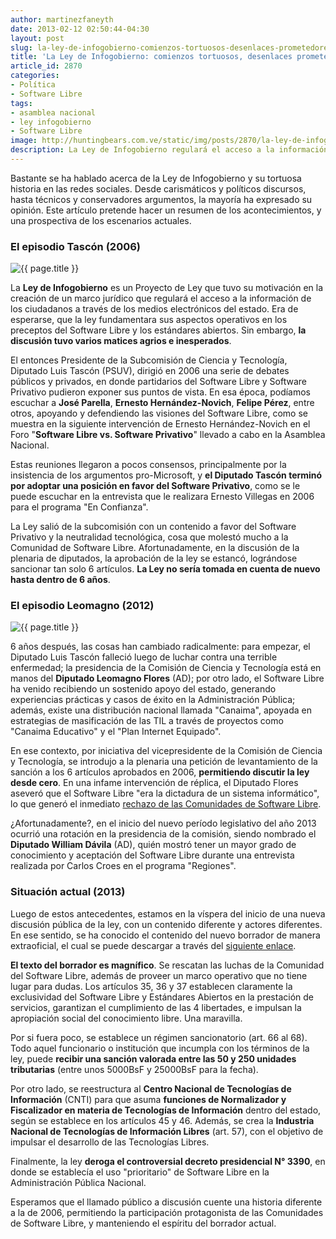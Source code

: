 ```yaml
---
author: martinezfaneyth
date: 2013-02-12 02:50:44-04:30
layout: post
slug: la-ley-de-infogobierno-comienzos-tortuosos-desenlaces-prometedores
title: 'La Ley de Infogobierno: comienzos tortuosos, desenlaces prometedores'
article_id: 2870
categories:
- Política
- Software Libre
tags:
- asamblea nacional
- ley infogobierno
- Software Libre
image: http://huntingbears.com.ve/static/img/posts/2870/la-ley-de-infogobierno-comienzos-tortuosos-desenlaces-prometedores__1.jpg
description: La Ley de Infogobierno regulará el acceso a la información de los ciudadanos a través de los medios electrónicos del estado.
---
```


Bastante se ha hablado acerca de la Ley de Infogobierno y su tortuosa historia en las redes sociales. Desde carismáticos y políticos discursos, hasta técnicos y conservadores argumentos, la mayoría ha expresado su opinión. Este artículo pretende hacer un resumen de los acontecimientos, y una prospectiva de los escenarios actuales.

### El episodio Tascón (2006)

<img class="alignright" alt="{{ page.title }}" src="http://huntingbears.com.ve/static/img/posts/2870/la-ley-de-infogobierno-comienzos-tortuosos-desenlaces-prometedores__2.jpg" />

La **Ley de Infogobierno** es un Proyecto de Ley que tuvo su motivación en la creación de un marco jurídico que regulará el acceso a la información de los ciudadanos a través de los medios electrónicos del estado. Era de esperarse, que la ley fundamentara sus aspectos operativos en los preceptos del Software Libre y los estándares abiertos. Sin embargo, **la discusión tuvo varios matices agrios e inesperados**.

El entonces Presidente de la Subcomisión de Ciencia y Tecnología, Diputado Luis Tascón (PSUV), dirigió en 2006 una serie de debates públicos y privados, en donde partidarios del Software Libre y Software Privativo pudieron exponer sus puntos de vista. En esa época, podíamos escuchar a **José Parella**, **Ernesto Hernández-Novich**, **Felipe Pérez**, entre otros, apoyando y defendiendo las visiones del Software Libre, como se muestra en la siguiente intervención de Ernesto Hernández-Novich en el Foro "**Software Libre vs. Software Privativo**" llevado a cabo en la Asamblea Nacional.

<span class="youtube" data-youtube-id="Jukl9gBvSS8"></span>

Estas reuniones llegaron a pocos consensos, principalmente por la insistencia de los argumentos pro-Microsoft, y **el Diputado Tascón terminó por adoptar una posición en favor del Software Privativo**, como se le puede escuchar en la entrevista que le realizara Ernesto Villegas en 2006 para el programa "En Confianza".

<span class="youtube" data-youtube-id="eSdrtYxjWo8"></span>

La Ley salió de la subcomisión con un contenido a favor del Software Privativo y la neutralidad tecnológica, cosa que molestó mucho a la Comunidad de Software Libre. Afortunadamente, en la discusión de la plenaria de diputados, la aprobación de la ley se estancó, lográndose sancionar tan solo 6 artículos. **La Ley no sería tomada en cuenta de nuevo hasta dentro de 6 años**.

### El episodio Leomagno (2012)

<img class="alignleft" alt="{{ page.title }}" src="http://huntingbears.com.ve/static/img/posts/2870/la-ley-de-infogobierno-comienzos-tortuosos-desenlaces-prometedores__3.jpg" />

6 años después, las cosas han cambiado radicalmente: para empezar, el Diputado Luis Tascón falleció luego de luchar contra una terrible enfermedad; la presidencia de la Comisión de Ciencia y Tecnología está en manos del **Diputado Leomagno Flores** (AD); por otro lado, el Software Libre ha venido recibiendo un sostenido apoyo del estado, generando experiencias prácticas y casos de éxito en la Administración Pública; además, existe una distribución nacional llamada "Canaima", apoyada en estrategias de masificación de las TIL a través de proyectos como "Canaima Educativo" y el "Plan Internet Equipado".

En ese contexto, por iniciativa del vicepresidente de la Comisión de Ciencia y Tecnología, se introdujo a la plenaria una petición de levantamiento de la sanción a los 6 artículos aprobados en 2006, **permitiendo discutir la ley desde cero**. En una infame intervención de réplica, el Diputado Flores aseveró que el Software Libre "era la dictadura de un sistema informático", lo que generó el inmediato [rechazo de las Comunidades de Software Libre](http://wiki.canaima.softwarelibre.gob.ve/wiki/Comunicado_Leomagno_Flores_AN).

<span class="youtube" data-youtube-id="KI5rYjd12iI"></span>

¿Afortunadamente?, en el inicio del nuevo período legislativo del año 2013 ocurrió una rotación en la presidencia de la comisión, siendo nombrado el **Diputado William Dávila** (AD), quién mostró tener un mayor grado de conocimiento y aceptación del Software Libre durante una entrevista realizada por Carlos Croes en el programa "Regiones".

<span class="youtube" data-youtube-id="auVSi32FU28"></span>

### Situación actual (2013)

Luego de estos antecedentes, estamos en la víspera del inicio de una nueva discusión pública de la ley, con un contenido diferente y actores diferentes. En ese sentido, se ha conocido el contenido del nuevo borrador de manera extraoficial, el cual se puede descargar a través del [siguiente enlace](http://dl.dropboxusercontent.com/u/16329841/ProyectoLeyInfogobierno2013.pdf).

**El texto del borrador es magnífico**. Se rescatan las luchas de la Comunidad del Software Libre, además de proveer un marco operativo que no tiene lugar para dudas. Los artículos 35, 36 y 37 establecen claramente la exclusividad del Software Libre y Estándares Abiertos en la prestación de servicios, garantizan el cumplimiento de las 4 libertades, e impulsan la apropiación social del conocimiento libre. Una maravilla.

Por si fuera poco, se establece un régimen sancionatorio (art. 66 al 68). Todo aquel funcionario o institución que incumpla con los términos de la ley, puede **recibir una sanción valorada entre las 50 y 250 unidades tributarias** (entre unos 5000BsF y 25000BsF para la fecha).

Por otro lado, se reestructura al **Centro Nacional de Tecnologías de Información** (CNTI) para que asuma **funciones de Normalizador y Fiscalizador en materia de Tecnologías de Información** dentro del estado, según se establece en los artículos 45 y 46. Además, se crea la **Industria Nacional de Tecnologías de Información Libres** (art. 57), con el objetivo de impulsar el desarrollo de las Tecnologías Libres.

Finalmente, la ley **deroga el controversial decreto presidencial N° 3390**, en donde se establecía el uso "prioritario" de Software Libre en la Administración Pública Nacional.

Esperamos que el llamado público a discusión cuente una historia diferente a la de 2006, permitiendo la participación protagonista de las Comunidades de Software Libre, y manteniendo el espíritu del borrador actual.
